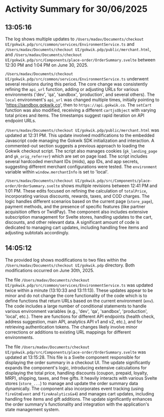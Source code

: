 # Activity Summary for 30/06/2025

## 13:05:16
The log shows multiple updates to `/Users/madav/Documents/checkout UI/gokwik.pdp/src/common/services/EnvironmentService.ts` and `/Users/madav/Documents/checkout UI/gokwik.pdp/public/merchant.html`, and `/Users/madav/Documents/checkout UI/gokwik.pdp/src/Components/place-order/OrderSummary.svelte` between 12:30 PM and 1:04 PM on June 30, 2025.

`/Users/madav/Documents/checkout UI/gokwik.pdp/src/common/services/EnvironmentService.ts` underwent several revisions during this period.  The core change was consistently refining the `api_url` function, adding or adjusting URLs for various environments ('dev', 'qa', 'sandbox', 'production', and several others). The `local` environment's `api_url` was changed multiple times, initially pointing to 'https://sandbox.gokwik.co', then to `https://api.gokwik.co`. The `setCart` function was also modified, receiving a different `cartjsObject` with varying total prices and items.  The timestamps suggest rapid iteration on API endpoint URLs.

`/Users/madav/Documents/checkout UI/gokwik.pdp/public/merchant.html` was updated at 12:31 PM. This update involved modifications to the embedded Javascript code managing the Gokwik SDK initialization and interaction.  A commented-out section suggests a previous approach to loading the Gokwik checkout script.  The script also manages cookies (`gk_landing_page` and `gk_orig_referrer`) which are set on page load.  The script includes several hardcoded merchant IDs (mids), app IDs, and app secrets, suggesting different merchant configurations were tested.  The `environment` variable within `window.merchantInfo` is set to 'local'.

`/Users/madav/Documents/checkout UI/gokwik.pdp/src/Components/place-order/OrderSummary.svelte` shows multiple revisions between 12:41 PM and 1:01 PM.  These edits focused on refining the calculation of `totalPrice`, incorporating various discounts, rewards, taxes, and COD charges. The logic handles different scenarios based on the current page (`store_page`), payment methods, and the presence of specific features (like partner acquisition offers or TwidPay).  The component also includes extensive subscription management for Svelte stores, handling updates to the cart, discounts, and other relevant data. A significant amount of code is dedicated to managing cart updates, including handling free items and adjusting subtotals accordingly.


## 14:05:12
The provided log shows modifications to two files within the `/Users/madav/Documents/checkout UI/gokwik.pdp` directory.  Both modifications occurred on June 30th, 2025.

The file `/Users/madav/Documents/checkout UI/gokwik.pdp/src/common/services/EnvironmentService.ts` was updated twice within a minute (13:10:33 and 13:11:13).  These updates appear to be minor and do not change the core functionality of the code which is to define functions that return URLs based on the current environment (`env`).  The code includes a large number of conditional statements to handle various environment variables (e.g., 'dev', 'qa', 'sandbox', 'production', 'local', etc.).  There are functions for different API endpoints (health check, address suggestion, main API, analytics API v1 and v2, etc.), and for retrieving authentication tokens.  The changes likely involve minor corrections or additions to existing URL mappings for different environments.

The file `/Users/madav/Documents/checkout UI/gokwik.pdp/src/Components/place-order/OrderSummary.svelte` was updated at 13:15:28. This file is a Svelte component responsible for displaying the order summary in a checkout UI. The update significantly expands the component's logic, introducing extensive calculations for displaying the total price, handling discounts (coupon, prepaid, loyalty, MRP), shipping, taxes, and free gifts.  It heavily interacts with various Svelte stores (`store_...`) to manage and update the order summary data dynamically.  The component also incorporates event tracking (using `fireGtmEvent` and `fireAnalyticsGa4`) and manages cart updates, including handling free items and gift additions.  The update significantly enhances the order summary's functionality and integration with the application's state management system.
